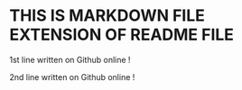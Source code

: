 # THIS IS MARKDOWN FILE EXTENSION OF README FILE

1st line written on Github online !

2nd line written on Github online !
